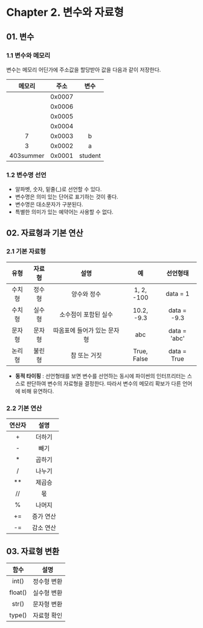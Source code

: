 # Chapter 2. 변수와 자료형



## 01. 변수



### 1.1 변수와 메모리

변수는 메모리 어딘가에 주소값을 할당받아 값을 다음과 같이 저장한다.

|  메모리   |  주소  |  변수   |
| :-------: | :----: | :-----: |
|           | 0x0007 |         |
|           | 0x0006 |         |
|           | 0x0005 |         |
|           | 0x0004 |         |
|     7     | 0x0003 |    b    |
|     3     | 0x0002 |    a    |
| 403summer | 0x0001 | student |



### 1.2 변수명 선언

* 알파벳, 숫자, 밑줄(_)로 선언할 수 있다.
* 변수명은 의미 있는 단어로 표기하는 것이 좋다.
* 변수명은 대소문자가 구분된다.
* 특별한 의미가 있는 예약어는 사용할 수 없다.



## 02. 자료형과 기본 연산



### 2.1 기본 자료형

|  유형  | 자료형 |            설명             |     예      |   선언형태   |
| :----: | :----: | :-------------------------: | :---------: | :----------: |
| 수치형 | 정수형 |         양수와 정수         | 1, 2, -100  |   data = 1   |
| 수치형 | 실수형 |    소수점이 포함된 실수     | 10.2, -9.3  | data = -9.3  |
| 문자형 | 문자형 | 따옴표에 들어가 있는 문자형 |     abc     | data = 'abc' |
| 논리형 | 불린형 |        참 또는 거짓         | True, False | data = True  |



* **동적 타이핑** : 선언형태를 보면 변수를 선언하는 동시에 파이썬의 인터프리터는 스스로 판단하여 변수의 자료형을 결정한다.  따라서 변수의 메모리 확보가 다른 언어에 비해 유연하다.



### 2.2 기본 연산

| 연산자 |   설명    |
| :----: | :-------: |
|   +    |  더하기   |
|   -    |   빼기    |
|   *    |  곱하기   |
|   /    |  나누기   |
|   **   |  제곱승   |
|   //   |    몫     |
|   %    |  나머지   |
|   +=   | 증가 연산 |
|   -=   | 감소 연산 |



## 03. 자료형 변환

|  함수   |    설명     |
| :-----: | :---------: |
|  int()  | 정수형 변환 |
| float() | 실수형 변환 |
|  str()  | 문자형 변환 |
| type()  | 자료형 확인 |


